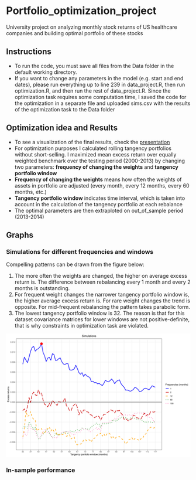 # Portfolio_optimization_project
University project on analyzing monthly stock returns of US healthcare companies and building optimal portfolio of these stocks
## Instructions
- To run the code, you must save all files from the Data folder in the default working directory.
- If you want to change any parameters in the model (e.g. start and end dates), please run everything up to line 239 in data_project.R, then run optimization.R, and then run the rest of data_project.R. Since the optimization task requires some computation time, I saved the code for the optimization in a separate file and uploaded sims.csv with the results of the optimization task to the Data folder
## Optimization idea and Results
- To see a visualization of the final results, check the  [presentation](Presentation/presentation_results.pdf)
- For optimization purposes I calculated rolling tangency portfolios without short-selling. I maximized mean excess return over equally weighted benchmark over the testing period (2000-2013) by changing two parameters: __frequency of changing the weights__ and __tangency portfolio window__
-  __Frequency of changing the weights__ means how often the weights of assets in portfolio are adjusted (every month, every 12 months, every 60 months, etc.)
- __Tangency portfolio window__ indicates time interval, which is taken into account in the calculation of the tangency portfolio at each rebalance
- The optimal parameters are then extraploted on out_of_sample period (2013-2014)
## Graphs
### Simulations for different frequencies and windows
Compelling patterns can be drawn from the figure below:
1. The more often the weights are changed, the higher on average excess return is. The difference between rebalancing every 1 month and every 2 months is outstanding.
2. For frequent weight changes the narrower tangency portfolio window is, the higher average excess return is. For rare weight changes the trend is opposite. For mid-frequent rebalancing the pattern takes parabolic form.
3. The lowest tangency portfolio window is 32. The reason is that for this dataset covariance matrices for lower windows are not positive-definite, that is why constraints in optimization task are violated.

![Project Screenshot](images/simulations.png)

### In-sample performance
